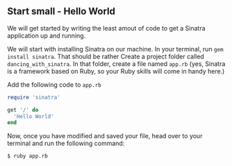 ## Start small - Hello World
We will get started by writing the least amout of code to get a Sinatra application up and running.

We will start with installing Sinatra on our machine. In your terminal, run `gem install sinatra`. That should be rather 
Create a project folder called `dancing_with_sinatra`. 
In that folder, create a file named `app.rb` (yes, Sinatra is a framework based on Ruby, so your Ruby skills will come in handy here.) 

Add the following code to `app.rb` 

```ruby
require 'sinatra'

get '/' do
  'Hello World'
end

```

Now, once you have modified and saved your file, head over to your terminal and run the following command: 

```
$ ruby app.rb
```





